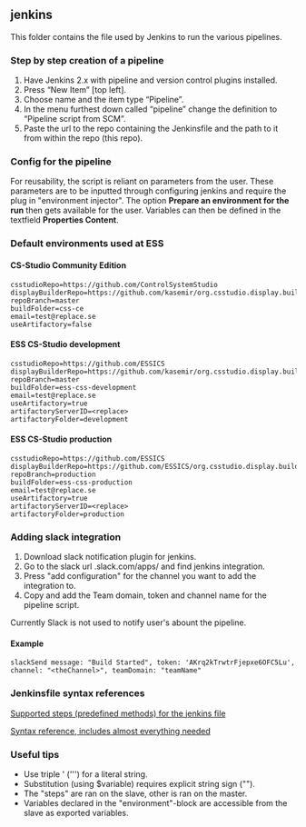 ## jenkins

This folder contains the file used by Jenkins to run the various pipelines.

### Step by step creation of a pipeline

1.	Have Jenkins 2.x with pipeline and version control plugins installed.
2.	Press “New Item” [top left].
3.	Choose name and the item type “Pipeline”.
4.	In the menu furthest down called “pipeline” change the definition to “Pipeline script from SCM”.
5.	Paste the url to the repo containing the Jenkinsfile and the path to it from within the repo (this repo).

### Config for the pipeline

For reusability, the script is reliant on parameters from the user. These parameters are to be inputted through configuring jenkins and require the plug in "environment injector".
The option **Prepare an environment for the run** then gets available for the user. Variables can then be defined in the textfield **Properties Content**.

### Default environments used at ESS

#### CS-Studio Community Edition

```
csstudioRepo=https://github.com/ControlSystemStudio
displayBuilderRepo=https://github.com/kasemir/org.csstudio.display.builder
repoBranch=master
buildFolder=css-ce
email=test@replace.se
useArtifactory=false

```

#### ESS CS-Studio development

```
csstudioRepo=https://github.com/ESSICS
displayBuilderRepo=https://github.com/kasemir/org.csstudio.display.builder
repoBranch=master
buildFolder=ess-css-development
email=test@replace.se
useArtifactory=true
artifactoryServerID=<replace>
artifactoryFolder=development

```

#### ESS CS-Studio production

```
csstudioRepo=https://github.com/ESSICS
displayBuilderRepo=https://github.com/ESSICS/org.csstudio.display.builder
repoBranch=production
buildFolder=ess-css-production
email=test@replace.se
useArtifactory=true
artifactoryServerID=<replace>
artifactoryFolder=production

```

### Adding slack integration

1. Download slack notification plugin for jenkins.
2. Go to the slack url <teamname>.slack.com/apps/ and find jenkins integration.
3. Press "add configuration" for the channel you want to add the integration to.
4. Copy and add the Team domain, token and channel name for the pipeline script.

Currently Slack is not used to notify user's abount the pipeline.

#### Example

```
slackSend message: "Build Started", token: 'AKrq2kTrwtrFjepxe6OFC5Lu', channel: "<theChannel>", teamDomain: "teamName"
```

### Jenkinsfile syntax references

[Supported steps (predefined methods) for the jenkins file](https://jenkins.io/doc/pipeline/steps/)

[Syntax reference, includes almost everything needed](https://jenkins.io/doc/book/pipeline/syntax/)

### Useful tips

* Use triple ' (''') for a literal string.
* Substitution (using $variable) requires explicit string sign ("").
* The "steps" are ran on the slave, other is ran on the master.
* Variables declared in the "environment"-block are accessible from the slave as exported variables.
